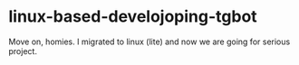 # linux-based-develojoping-tgbot
Move on, homies. I migrated to linux (lite) and now we are going for serious project.
